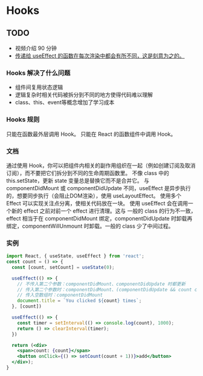 # Hooks

## TODO
- 视频介绍 90 分钟
- [传递给 useEffect 的函数在每次渲染中都会有所不同，这是刻意为之的。](https://zh-hans.reactjs.org/docs/hooks-effect.html#detailed-explanation)

### Hooks 解决了什么问题
- 组件间复用状态逻辑
- 逻辑复杂时相关代码被拆分到不同的地方使得代码难以理解
- class、this、event等概念增加了学习成本

### Hooks 规则
只能在函数最外层调用 Hook。
只能在 React 的函数组件中调用 Hook。

### 文档
通过使用 Hook，你可以把组件内相关的副作用组织在一起（例如创建订阅及取消订阅），而不要把它们拆分到不同的生命周期函数里。
不像 class 中的 this.setState，更新 state 变量总是替换它而不是合并它。
与 componentDidMount 或 componentDidUpdate 不同，useEffect 是异步执行的，想要同步执行（会阻止DOM渲染），使用 useLayoutEffect。
使用多个 Effect 可以实现关注点分离，使相关代码放在一块。
使用 useEffect 会在调用一个新的 effect 之前对前一个 effect 进行清理。这与 一般的 class 的行为不一致，effect 相当于在 componentDidMount 绑定，componentDidUpdate 时卸载再绑定，componentWillUnmount 时卸载。一般的 class 少了中间过程。

### 实例
```jsx
import React, { useState, useEffect } from 'react';
const count = () => {
  const [count, setCount] = useState(0);

  useEffect(() => {
    // 不传入第二个参数：componentDidMount、componentDidUpdate 时都更新
    // 传入第二个参数时：componentDidMount、(componentDidUpdate && count changed)时更新
    // 传入空数组时：componentDidMount
    document.title = `You clicked ${count} times`;
  }, [count])

  useEffect(() => {
    const timer = setInterval(() => console.log(count), 1000);
    return () => clearInterval(timer);
  })

  return (<div>
    <span>count: {count}</span>
    <button onClick={() => setCount(count + 1))}>add</button>
  </div>);
}
```